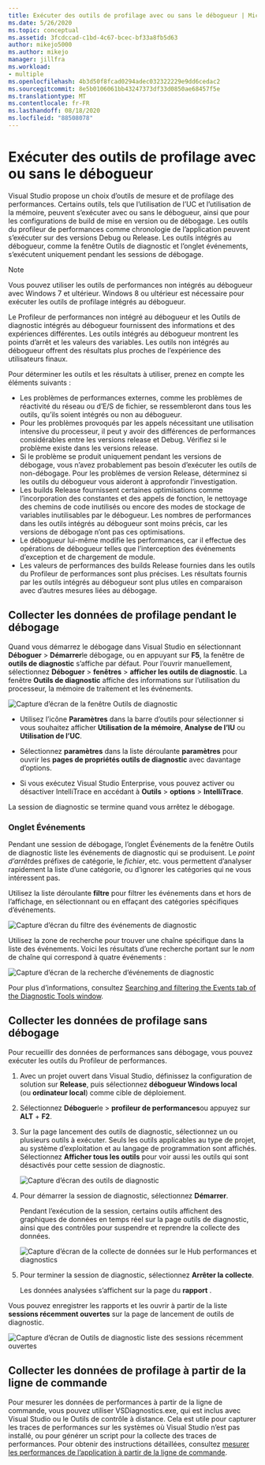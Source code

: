 ```yaml
---
title: Exécuter des outils de profilage avec ou sans le débogueur | Microsoft Docs
ms.date: 5/26/2020
ms.topic: conceptual
ms.assetid: 3fcdccad-c1bd-4c67-bcec-bf33a8fb5d63
author: mikejo5000
ms.author: mikejo
manager: jillfra
ms.workload:
- multiple
ms.openlocfilehash: 4b3d50f8fcad0294adec032322229e9dd6cedac2
ms.sourcegitcommit: 8e5b0106061bb43247373df33d0850ae68457f5e
ms.translationtype: MT
ms.contentlocale: fr-FR
ms.lasthandoff: 08/18/2020
ms.locfileid: "88508078"
---
```

# <a name="run-profiling-tools-with-or-without-the-debugger"></a>Exécuter des outils de profilage avec ou sans le débogueur

Visual Studio propose un choix d’outils de mesure et de profilage des performances. Certains outils, tels que l’utilisation de l’UC et l’utilisation de la mémoire, peuvent s’exécuter avec ou sans le débogueur, ainsi que pour les configurations de build de mise en version ou de débogage. Les outils du profileur de performances comme chronologie de l’application peuvent s’exécuter sur des versions Debug ou Release. Les outils intégrés au débogueur, comme la fenêtre Outils de diagnostic et l’onglet événements, s’exécutent uniquement pendant les sessions de débogage.

>[!NOTE]
>Vous pouvez utiliser les outils de performances non intégrés au débogueur avec Windows 7 et ultérieur. Windows 8 ou ultérieur est nécessaire pour exécuter les outils de profilage intégrés au débogueur.

Le Profileur de performances non intégré au débogueur et les Outils de diagnostic intégrés au débogueur fournissent des informations et des expériences différentes. Les outils intégrés au débogueur montrent les points d’arrêt et les valeurs des variables. Les outils non intégrés au débogueur offrent des résultats plus proches de l’expérience des utilisateurs finaux.

Pour déterminer les outils et les résultats à utiliser, prenez en compte les éléments suivants :

- Les problèmes de performances externes, comme les problèmes de réactivité du réseau ou d’E/S de fichier, se ressembleront dans tous les outils, qu’ils soient intégrés ou non au débogueur.
- Pour les problèmes provoqués par les appels nécessitant une utilisation intensive du processeur, il peut y avoir des différences de performances considérables entre les versions release et Debug. Vérifiez si le problème existe dans les versions release.
- Si le problème se produit uniquement pendant les versions de débogage, vous n’avez probablement pas besoin d’exécuter les outils de non-débogage. Pour les problèmes de version Release, déterminez si les outils du débogueur vous aideront à approfondir l’investigation.
- Les builds Release fournissent certaines optimisations comme l’incorporation des constantes et des appels de fonction, le nettoyage des chemins de code inutilisés ou encore des modes de stockage de variables inutilisables par le débogueur. Les nombres de performances dans les outils intégrés au débogueur sont moins précis, car les versions de débogage n’ont pas ces optimisations.
- Le débogueur lui-même modifie les performances, car il effectue des opérations de débogueur telles que l’interception des événements d’exception et de chargement de module.
- Les valeurs de performances des builds Release fournies dans les outils du Profileur de performances sont plus précises. Les résultats fournis par les outils intégrés au débogueur sont plus utiles en comparaison avec d’autres mesures liées au débogage.

## <a name="collect-profiling-data-while-debugging"></a><a name="BKMK_Quick_start__Collect_diagnostic_data"></a> Collecter les données de profilage pendant le débogage

Quand vous démarrez le débogage dans Visual Studio en sélectionnant **Déboguer**  >  **Démarrer**le débogage, ou en appuyant sur **F5**, la fenêtre de **outils de diagnostic** s’affiche par défaut. Pour l’ouvrir manuellement, sélectionnez **Déboguer**  >  **fenêtres**  >  **afficher les outils de diagnostic**. La fenêtre **Outils de diagnostic** affiche des informations sur l’utilisation du processeur, la mémoire de traitement et les événements.

![Capture d’écran de la fenêtre Outils de diagnostic](../profiling/media/diagnostictoolswindow.png " Fenêtre Outils de diagnostic")

- Utilisez l’icône **Paramètres** dans la barre d’outils pour sélectionner si vous souhaitez afficher **Utilisation de la mémoire**, **Analyse de l’IU** ou **Utilisation de l’UC**.

- Sélectionnez **paramètres** dans la liste déroulante **paramètres** pour ouvrir les **pages de propriétés outils de diagnostic** avec davantage d’options.

- Si vous exécutez Visual Studio Enterprise, vous pouvez activer ou désactiver IntelliTrace en accédant à **Outils**  >  **options**  >  **IntelliTrace**.

La session de diagnostic se termine quand vous arrêtez le débogage.

### <a name="the-events-tab"></a>Onglet Événements

Pendant une session de débogage, l’onglet Événements de la fenêtre Outils de diagnostic liste les événements de diagnostic qui se produisent. Le *point d’arrêt*des préfixes de catégorie, le *fichier*, etc. vous permettent d’analyser rapidement la liste d’une catégorie, ou d’ignorer les catégories qui ne vous intéressent pas.

Utilisez la liste déroulante **filtre** pour filtrer les événements dans et hors de l’affichage, en sélectionnant ou en effaçant des catégories spécifiques d’événements.

![Capture d’écran du filtre des événements de diagnostic](../profiling/media/diagnosticeventfilter.png "Filtre d’événement de diagnostic")

Utilisez la zone de recherche pour trouver une chaîne spécifique dans la liste des événements. Voici les résultats d’une recherche portant sur le *nom* de chaîne qui correspond à quatre événements :

![Capture d’écran de la recherche d’événements de diagnostic](../profiling/media/diagnosticseventsearch.png "Recherche d’événements de diagnostic")

Pour plus d’informations, consultez [Searching and filtering the Events tab of the Diagnostic Tools window](https://devblogs.microsoft.com/devops/searching-and-filtering-the-events-tab-of-the-diagnostic-tools-window/).

## <a name="collect-profiling-data-without-debugging"></a>Collecter les données de profilage sans débogage

Pour recueillir des données de performances sans débogage, vous pouvez exécuter les outils du Profileur de performances.

1. Avec un projet ouvert dans Visual Studio, définissez la configuration de solution sur **Release**, puis sélectionnez **débogueur Windows local**   (ou **ordinateur local**) comme cible de déploiement.

1. Sélectionnez **Déboguer**le  >  **profileur de performances**ou appuyez sur **ALT** + **F2**.

1. Sur la page lancement des outils de diagnostic, sélectionnez un ou plusieurs outils à exécuter. Seuls les outils applicables au type de projet, au système d’exploitation et au langage de programmation sont affichés. Sélectionnez **Afficher tous les outils** pour voir aussi les outils qui sont désactivés pour cette session de diagnostic.

   ![Capture d’écran des outils de diagnostic](../profiling/media/diaghubsummarypage.png "DIAG_SelectTool")

1. Pour démarrer la session de diagnostic, sélectionnez **Démarrer**.

   Pendant l’exécution de la session, certains outils affichent des graphiques de données en temps réel sur la page outils de diagnostic, ainsi que des contrôles pour suspendre et reprendre la collecte des données.

    ![Capture d’écran de la collecte de données sur le Hub performances et diagnostics](../profiling/media/diaghubcollectdata.png "Collecte de données par le Hub")

1. Pour terminer la session de diagnostic, sélectionnez **Arrêter la collecte**.

   Les données analysées s’affichent sur la page du **rapport** .

Vous pouvez enregistrer les rapports et les ouvrir à partir de la liste **sessions récemment ouvertes** sur la page de lancement de outils de diagnostic.

![Capture d’écran de Outils de diagnostic liste des sessions récemment ouvertes](../profiling/media/diaghubopenexistingdiagsession.png "PDHUB_OpenExistingDiagSession")

## <a name="collect-profiling-data-from-the-command-line"></a>Collecter les données de profilage à partir de la ligne de commande

Pour mesurer les données de performances à partir de la ligne de commande, vous pouvez utiliser VSDiagnostics.exe, qui est inclus avec Visual Studio ou le Outils de contrôle à distance. Cela est utile pour capturer les traces de performances sur les systèmes où Visual Studio n’est pas installé, ou pour générer un script pour la collecte des traces de performances. Pour obtenir des instructions détaillées, consultez [mesurer les performances de l’application à partir de la ligne de commande](../profiling/profile-apps-from-command-line.md).